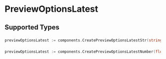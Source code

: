 # PreviewOptionsLatest


## Supported Types

### 

```go
previewOptionsLatest := components.CreatePreviewOptionsLatestStr(string{/* values here */})
```

### 

```go
previewOptionsLatest := components.CreatePreviewOptionsLatestNumber(float64{/* values here */})
```

